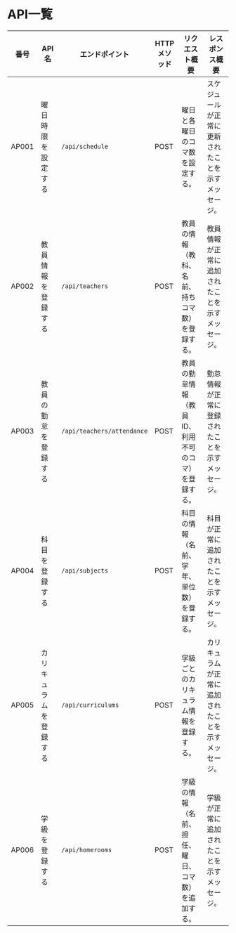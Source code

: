 # API一覧
<link rel="stylesheet" href="https://takayanag-i.github.io/working-in-progress/lib/filter.css">

| 番号 | API名                     | エンドポイント          | HTTPメソッド | リクエスト概要                          | レスポンス概要                                |
|------|---------------------------|-------------------------|--------------|-----------------------------------------------|------------------------------------------------|
| AP001| 曜日時限を設定する        | `/api/schedule`         | POST         | 曜日と各曜日のコマ数を設定する。               | スケジュールが正常に更新されたことを示すメッセージ。 |
| AP002| 教員情報を登録する        | `/api/teachers`         | POST         | 教員の情報（教科、名前、持ちコマ数）を登録する。| 教員情報が正常に追加されたことを示すメッセージ。 |
| AP003| 教員の勤怠を登録する      | `/api/teachers/attendance` | POST     | 教員の勤怠情報（教員ID、利用不可のコマ）を登録する。 | 勤怠情報が正常に登録されたことを示すメッセージ。 |
| AP004| 科目を登録する            | `/api/subjects`         | POST         | 科目の情報（名前、学年、単位数）を登録する。   | 科目が正常に追加されたことを示すメッセージ。     |
| AP005| カリキュラムを登録する    | `/api/curriculums`      | POST         | 学級ごとのカリキュラム情報を登録する。         | カリキュラムが正常に追加されたことを示すメッセージ。 |
| AP006| 学級を登録する            | `/api/homerooms`        | POST         | 学級の情報（名前、担任、曜日、コマ数）を追加する。 | 学級が正常に追加されたことを示すメッセージ。     |

<script src="https://takayanag-i.github.io/working-in-progress/lib/filter.js"></script>